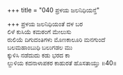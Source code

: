 +++
title = "040 ಪ್ರಳಯ ಜಲನಿಧಿಯನ್ತೆ"

+++
ಪ್ರಳಯ ಜಲನಿಧಿಯಂತೆ ದಳ ಬರ   
ಲಿಳೆ ಕುಸಿಯೆ ಕಮಠಂಗೆ ಮೇಲುಸು   
ರುಲಿಯೆ ದಿಗುದಂತಿಗಳು ಮೊಣಕಾಲೂರಿ ಮನಗುಂದೆ   
ಬಲಮಹಾಂಬುಧಿ ಬಲುಗಡಲ ಮು   
ಕ್ಕುಳಿಸಿ ನಡೆದುದು ಕಡು ಭರದ ಕಾ  
ಲ್ದುಳಿಯ ಕದನಾಳಾಪಕರ ಕಾಹುರತೆ ಹೊಸತಾಯ್ತು    ॥40॥